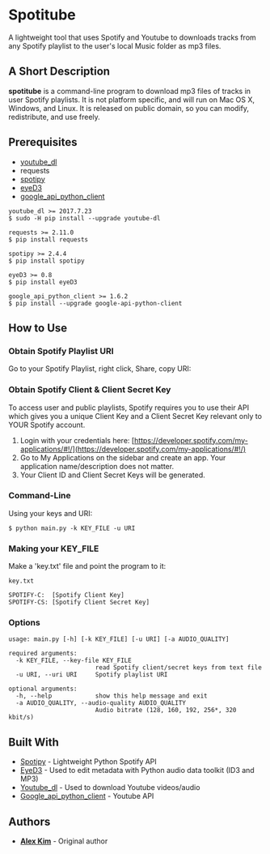 # Spotitube
A lightweight tool that uses Spotify and Youtube to downloads tracks from any Spotify playlist to the user's local Music folder as mp3 files.

## A Short Description
**spotitube** is a command-line program to download mp3 files of tracks in user Spotify playlists. It is not platform specific, and will run on Mac OS X, Windows, and Linux. It is released on public domain, so you can modify, redistribute, and use freely.

## Prerequisites
* [youtube_dl](https://github.com/rg3/youtube-dl)
* requests
* [spotipy](https://github.com/plamere/spotipy)
* [eyeD3](https://github.com/nicfit/eyeD3)
* [google_api_python_client](https://github.com/google/google-api-python-client)


```
youtube_dl >= 2017.7.23
$ sudo -H pip install --upgrade youtube-dl

requests >= 2.11.0
$ pip install requests

spotipy >= 2.4.4
$ pip install spotipy

eyeD3 >= 0.8
$ pip install eyeD3

google_api_python_client >= 1.6.2
$ pip install --upgrade google-api-python-client
```

## How to Use
### Obtain Spotify Playlist URI
Go to your Spotify Playlist, right click, Share, copy URI:
### Obtain Spotify Client & Client Secret Key
To access user and public playlists, Spotify requires you to use their API which gives you a unique Client Key and a Client Secret Key relevant only to YOUR Spotify account.

1. Login with your credentials here: [https://developer.spotify.com/my-applications/#!/](https://developer.spotify.com/my-applications/#!/)
2. Go to My Applications on the sidebar and create an app. Your application name/description does not matter.
3. Your Client ID and Client Secret Keys will be generated.

### Command-Line
Using your keys and URI:
```
$ python main.py -k KEY_FILE -u URI
```

### Making your KEY_FILE
Make a 'key.txt' file and point the program to it:

`key.txt`
```
SPOTIFY-C:	[Spotify Client Key]
SPOTIFY-CS:	[Spotify Client Secret Key]
```

### Options
```
usage: main.py [-h] [-k KEY_FILE] [-u URI] [-a AUDIO_QUALITY]

required arguments:
  -k KEY_FILE, --key-file KEY_FILE
                        read Spotify client/secret keys from text file
  -u URI, --uri URI     Spotify playlist URI

optional arguments:
  -h, --help            show this help message and exit
  -a AUDIO_QUALITY, --audio-quality AUDIO_QUALITY
                        Audio bitrate (128, 160, 192, 256*, 320 kbit/s)
```

## Built With

* [Spotipy](https://github.com/plamere/spotipy) - Lightweight Python Spotify API
* [EyeD3](https://github.com/nicfit/eyeD3) - Used to edit metadata with Python audio data toolkit (ID3 and MP3)
* [Youtube_dl](https://github.com/rg3/youtube-dl) - Used to download Youtube videos/audio
* [Google_api_python_client](https://github.com/google/google-api-python-client) - Youtube API

## Authors

* **[Alex Kim](https://github.com/alexkim205)** - Original author

